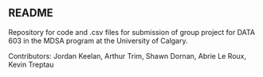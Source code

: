 ## README

Repository for code and .csv files for submission of group project for DATA 603 in the MDSA program at the University of Calgary.

Contributors: Jordan Keelan, Arthur Trim, Shawn Dornan, Abrie Le Roux, Kevin Treptau
